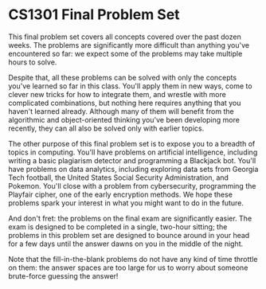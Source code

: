 CS1301 Final Problem Set
========================

This final problem set covers all concepts covered over the past dozen weeks. The problems are significantly more difficult than anything you've encountered so far: we expect some of the problems may take multiple hours to solve.

Despite that, all these problems can be solved with only the concepts you've learned so far in this class. You'll apply them in new ways, come to clever new tricks for how to integrate them, and wrestle with more complicated combinations, but nothing here requires anything that you haven't learned already. Although many of them will benefit from the algorithmic and object-oriented thinking you've been developing more recently, they can all also be solved only with earlier topics.

The other purpose of this final problem set is to expose you to a breadth of topics in computing. You'll have problems on artificial intelligence, including writing a basic plagiarism detector and programming a Blackjack bot. You'll have problems on data analytics, including exploring data sets from Georgia Tech football, the United States Social Security Administration, and Pokemon. You'll close with a problem from cybersecurity, programming the Playfair cipher, one of the early encryption methods. We hope these problems spark your interest in what you might want to do in the future.

And don't fret: the problems on the final exam are significantly easier. The exam is designed to be completed in a single, two-hour sitting; the problems in this problem set are designed to bounce around in your head for a few days until the answer dawns on you in the middle of the night.

Note that the fill-in-the-blank problems do not have any kind of time throttle on them: the answer spaces are too large for us to worry about someone brute-force guessing the answer!

